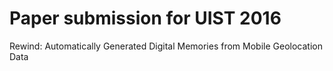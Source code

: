 # Paper submission for UIST 2016
Rewind: Automatically Generated Digital Memories from Mobile Geolocation Data
